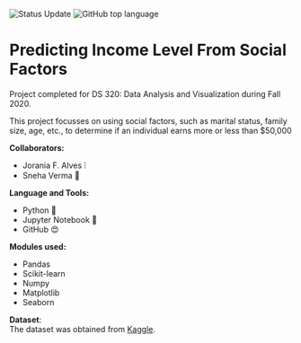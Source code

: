 ![Status Update](https://img.shields.io/badge/Status-Complete-brightgreen) ![GitHub top language](https://img.shields.io/github/languages/top/sverma1012/income-level?color=%23F37626&logo=Jupyter&logoColor=%23F37626&style=flat-square)

# Predicting Income Level From Social Factors

Project completed for DS 320: Data Analysis and Visualization during Fall 2020.

This project focusses on using social factors, such as marital status, family size, age, etc., to determine if an individual earns more or less than $50,000

**Collaborators:**<br />
* Jorania F. Alves :grey_exclamation:
* Sneha Verma :wave:

**Language and Tools:**<br />
* Python :snake:
* Jupyter Notebook :notebook:
* GitHub :heart_eyes:

**Modules used:**<br />
* Pandas
* Scikit-learn
* Numpy
* Matplotlib
* Seaborn

**Dataset**:<br />
The dataset was obtained from [Kaggle](https://www.kaggle.com/wenruliu/adult-income-dataset).
